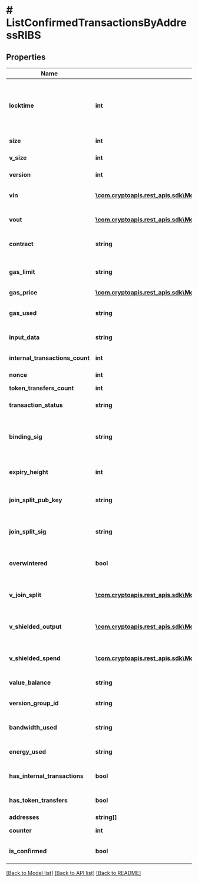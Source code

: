 # # ListConfirmedTransactionsByAddressRIBS

## Properties

Name | Type | Description | Notes
------------ | ------------- | ------------- | -------------
**locktime** | **int** | Represents the locktime on the transaction on the specific blockchain, i.e. the blockheight at which the transaction is valid. |
**size** | **int** | Represents the total size of this transaction. |
**v_size** | **int** | Represents the virtual size of this transaction. |
**version** | **int** | Defines the version of the transaction. |
**vin** | [**\com.cryptoapis.rest_apis.sdk\Model\ListConfirmedTransactionsByAddressRIBSZVinInner[]**](ListConfirmedTransactionsByAddressRIBSZVinInner.md) | Object Array representation of transaction inputs |
**vout** | [**\com.cryptoapis.rest_apis.sdk\Model\GetTransactionDetailsByTransactionIDRIBSZVoutInner[]**](GetTransactionDetailsByTransactionIDRIBSZVoutInner.md) | Object Array representation of transaction outputs |
**contract** | **string** | Numeric representation of the transaction contract |
**gas_limit** | **string** | Represents the amount of gas used by this specific transaction alone. |
**gas_price** | [**\com.cryptoapis.rest_apis.sdk\Model\ListConfirmedTransactionsByAddressRIBSBSCGasPrice**](ListConfirmedTransactionsByAddressRIBSBSCGasPrice.md) |  |
**gas_used** | **string** | Represents the exact unit of gas that was used for the transaction. |
**input_data** | **string** | Numeric representation of the transaction input |
**internal_transactions_count** | **int** | Representation of the internal transactions count |
**nonce** | **int** | Defines the nonce |
**token_transfers_count** | **int** | Representation of the  token transfers count |
**transaction_status** | **string** | Defines the transaction status |
**binding_sig** | **string** | It is used to enforce balance of Spend and Output transfers, in order to prevent their replay across transactions. |
**expiry_height** | **int** | Represents a block height after which the transaction will expire. |
**join_split_pub_key** | **string** | Represents an encoding of a JoinSplitSig public validating key. |
**join_split_sig** | **string** | Is used to sign transactions that contain at least one JoinSplit description. |
**overwintered** | **bool** | \&quot;Overwinter\&quot; is the network upgrade for the Zcash blockchain. |
**v_join_split** | [**\com.cryptoapis.rest_apis.sdk\Model\ListConfirmedTransactionsByAddressRIBSZVJoinSplitInner[]**](ListConfirmedTransactionsByAddressRIBSZVJoinSplitInner.md) | Represents a sequence of JoinSplit descriptions using BCTV14 proofs. |
**v_shielded_output** | [**\com.cryptoapis.rest_apis.sdk\Model\GetTransactionDetailsByTransactionIDRIBSZVShieldedOutputInner[]**](GetTransactionDetailsByTransactionIDRIBSZVShieldedOutputInner.md) | Object Array representation of transaction output descriptions |
**v_shielded_spend** | [**\com.cryptoapis.rest_apis.sdk\Model\GetTransactionDetailsByTransactionIDRIBSZVShieldedSpendInner[]**](GetTransactionDetailsByTransactionIDRIBSZVShieldedSpendInner.md) | Object Array representation of transaction spend descriptions |
**value_balance** | **string** | Defines the transaction value balance. |
**version_group_id** | **string** | Represents the transaction version group ID. |
**bandwidth_used** | **string** | Numeric representation of the transaction used bandwidth |
**energy_used** | **string** | String representation of the transaction used energy |
**has_internal_transactions** | **bool** | Represents the presence of internal transactions |
**has_token_transfers** | **bool** | Defines if there are  tokens transfers (true) or not (false) |
**addresses** | **string[]** |  |
**counter** | **int** | Representation of the counter value |
**is_confirmed** | **bool** | Representation of the confirmation status of the transfer |

[[Back to Model list]](../../README.md#models) [[Back to API list]](../../README.md#endpoints) [[Back to README]](../../README.md)
